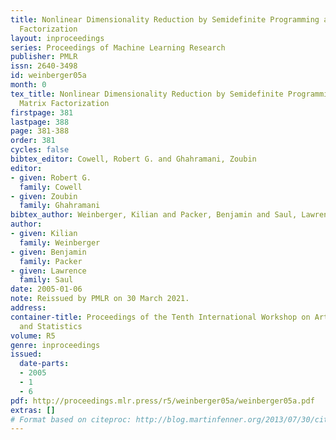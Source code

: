 ```yaml
---
title: Nonlinear Dimensionality Reduction by Semidefinite Programming and Kernel Matrix
  Factorization
layout: inproceedings
series: Proceedings of Machine Learning Research
publisher: PMLR
issn: 2640-3498
id: weinberger05a
month: 0
tex_title: Nonlinear Dimensionality Reduction by Semidefinite Programming and Kernel
  Matrix Factorization
firstpage: 381
lastpage: 388
page: 381-388
order: 381
cycles: false
bibtex_editor: Cowell, Robert G. and Ghahramani, Zoubin
editor:
- given: Robert G.
  family: Cowell
- given: Zoubin
  family: Ghahramani
bibtex_author: Weinberger, Kilian and Packer, Benjamin and Saul, Lawrence
author:
- given: Kilian
  family: Weinberger
- given: Benjamin
  family: Packer
- given: Lawrence
  family: Saul
date: 2005-01-06
note: Reissued by PMLR on 30 March 2021.
address:
container-title: Proceedings of the Tenth International Workshop on Artificial Intelligence
  and Statistics
volume: R5
genre: inproceedings
issued:
  date-parts:
  - 2005
  - 1
  - 6
pdf: http://proceedings.mlr.press/r5/weinberger05a/weinberger05a.pdf
extras: []
# Format based on citeproc: http://blog.martinfenner.org/2013/07/30/citeproc-yaml-for-bibliographies/
---
```

